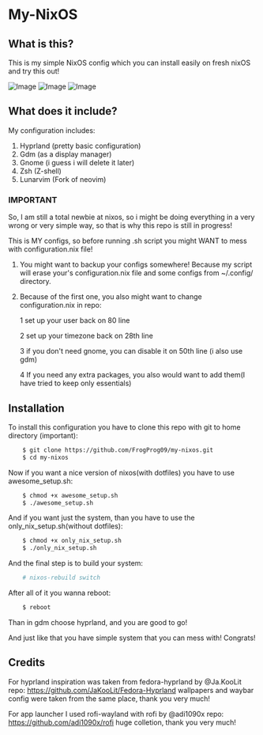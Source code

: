 # My-NixOS

## What is this?
This is my simple NixOS config which you can install easily on fresh nixOS and try this out!

![Image](https://github.com/user-attachments/assets/e71be755-25be-45cd-adeb-ea288ca4510e)
![Image](https://github.com/user-attachments/assets/13b306a0-8767-4852-b117-715c4192b78c)
![Image](https://github.com/user-attachments/assets/43fbb602-58ab-4cab-a376-aef817d79ce9)

## What does it include?
My configuration includes:
1. Hyprland (pretty basic configuration)
2. Gdm (as a display manager)
3. Gnome (i guess i will delete it later)
4. Zsh (Z-shell)
5. Lunarvim (Fork of neovim)

### IMPORTANT

So, I am still a total newbie at nixos, so i might be doing everything in a very wrong or very simple way, so that is why this repo is still in progress!

This is MY configs, so before running .sh script you might WANT to mess with configuration.nix file!
1. You might want to backup your configs somewhere! Because my script will erase your's configuration.nix file and some configs from ~/.config/ directory.
2. Because of the first one, you also might want to change configuration.nix in repo:
    
    1 set up your user back on 80 line
    
    2 set up your timezone back on 28th line

    3 if you don't need gnome, you can disable it on 50th line (i also use gdm)

    4 If you need any extra packages, you also would want to add them(I have tried to keep only essentials) 

## Installation

To install this configuration you have to clone this repo with git to home directory (important):
```bash
    $ git clone https://github.com/FrogProg09/my-nixos.git
    $ cd my-nixos
```
Now if you want a nice version of nixos(with dotfiles) you have to use awesome_setup.sh:
```bash
    $ chmod +x awesome_setup.sh
    $ ./awesome_setup.sh
```
And if you want just the system, than you have to use the only_nix_setup.sh(without dotfiles):
```bash
    $ chmod +x only_nix_setup.sh 
    $ ./only_nix_setup.sh
```

And the final step is to build your system:
```nix
    # nixos-rebuild switch
```
After all of it you wanna reboot:
```bash
    $ reboot
```

Than in gdm choose hyprland, and you are good to go!

And just like that you have simple system that you can mess with! Congrats!

## Credits
For hyprland inspiration was taken from fedora-hyprland by @Ja.KooLit repo: https://github.com/JaKooLit/Fedora-Hyprland
wallpapers and waybar config were taken from the same place, thank you very much!

For app launcher I used rofi-wayland with rofi by @adi1090x repo: https://github.com/adi1090x/rofi huge colletion, thank you very much!
